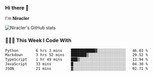 ### Hi there 👋

I'm **Niracler**

![Niracler's GitHub stats](https://github-readme-stats.vercel.app/api?username=Niracler&show_icons=true)


### 👨🏻‍💻 This Week I Code With

<!--START_SECTION:waka-->

```txt
Python        6 hrs 3 mins    ███████████▓░░░░░░░░░░░░░   46.03 %
Markdown      3 hrs 52 mins   ███████▒░░░░░░░░░░░░░░░░░   29.52 %
TypeScript    1 hr 49 mins    ███▒░░░░░░░░░░░░░░░░░░░░░   13.94 %
JavaScript    33 mins         █░░░░░░░░░░░░░░░░░░░░░░░░   04.30 %
JSON          21 mins         ▓░░░░░░░░░░░░░░░░░░░░░░░░   02.71 %
```

<!--END_SECTION:waka-->
